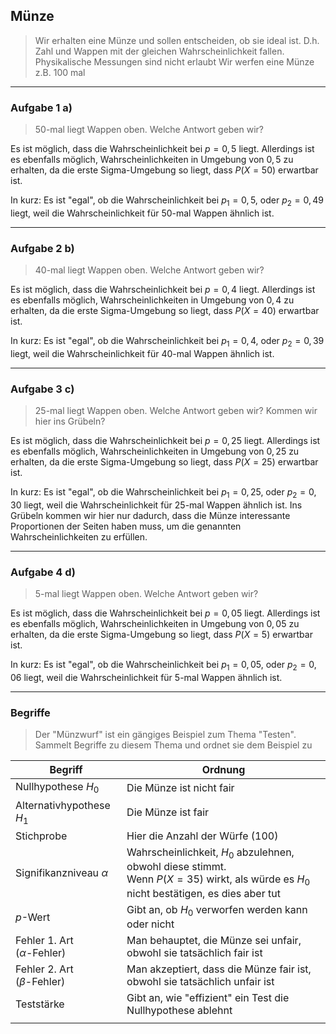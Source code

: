 ## Münze
>Wir erhalten eine Münze und sollen entscheiden, ob sie ideal ist. D.h. Zahl und Wappen mit der gleichen Wahrscheinlichkeit fallen. Physikalische Messungen sind nicht erlaubt
>Wir werfen eine Münze z.B. 100 mal

---
### Aufgabe 1 a)
>50-mal liegt Wappen oben. Welche Antwort geben wir?

Es ist möglich, dass die Wahrscheinlichkeit bei $p=0,5$ liegt. Allerdings ist es ebenfalls möglich, Wahrscheinlichkeiten in Umgebung von $0,5$ zu erhalten, da die erste Sigma-Umgebung so liegt, dass $P(X=50)$ erwartbar ist.

In kurz:
Es ist "egal", ob die Wahrscheinlichkeit bei $p_1=0,5$, oder $p_2=0,49$ liegt, weil die Wahrscheinlichkeit für $50$-mal Wappen ähnlich ist.

---
### Aufgabe 2 b)
>40-mal liegt Wappen oben. Welche Antwort geben wir?

Es ist möglich, dass die Wahrscheinlichkeit bei $p=0,4$ liegt. Allerdings ist es ebenfalls möglich, Wahrscheinlichkeiten in Umgebung von $0,4$ zu erhalten, da die erste Sigma-Umgebung so liegt, dass $P(X=40)$ erwartbar ist.

In kurz:
Es ist "egal", ob die Wahrscheinlichkeit bei $p_1=0,4$, oder $p_2=0,39$ liegt, weil die Wahrscheinlichkeit für $40$-mal Wappen ähnlich ist.

---
### Aufgabe 3 c)
>25-mal liegt Wappen oben. Welche Antwort geben wir? Kommen wir hier ins Grübeln?

Es ist möglich, dass die Wahrscheinlichkeit bei $p=0,25$ liegt. Allerdings ist es ebenfalls möglich, Wahrscheinlichkeiten in Umgebung von $0,25$ zu erhalten, da die erste Sigma-Umgebung so liegt, dass $P(X=25)$ erwartbar ist.

In kurz:
Es ist "egal", ob die Wahrscheinlichkeit bei $p_1=0,25$, oder $p_2=0,30$ liegt, weil die Wahrscheinlichkeit für $25$-mal Wappen ähnlich ist.
Ins Grübeln kommen wir hier nur dadurch, dass die Münze interessante Proportionen der Seiten haben muss, um die genannten Wahrscheinlichkeiten zu erfüllen.

---
### Aufgabe 4 d)
>5-mal liegt Wappen oben. Welche Antwort geben wir?

Es ist möglich, dass die Wahrscheinlichkeit bei $p=0,05$ liegt. Allerdings ist es ebenfalls möglich, Wahrscheinlichkeiten in Umgebung von $0,05$ zu erhalten, da die erste Sigma-Umgebung so liegt, dass $P(X=5)$ erwartbar ist.

In kurz:
Es ist "egal", ob die Wahrscheinlichkeit bei $p_1=0,05$, oder $p_2=0,06$ liegt, weil die Wahrscheinlichkeit für $5$-mal Wappen ähnlich ist.

---
### Begriffe
>Der "Münzwurf" ist ein gängiges Beispiel zum Thema "Testen".
 Sammelt Begriffe zu diesem Thema und ordnet sie dem Beispiel zu

| Begriff                            | Ordnung                                                                                                                                   |
| ---------------------------------- | ----------------------------------------------------------------------------------------------------------------------------------------- |
| Nullhypothese $H_0$                | Die Münze ist nicht fair                                                                                                                  |
| Alternativhypothese $H_1$          | Die Münze ist fair                                                                                                                        |
| Stichprobe                         | Hier die Anzahl der Würfe ($100$)                                                                                                         |
| Signifikanzniveau $\alpha$         | Wahrscheinlichkeit, $H_0$ abzulehnen, obwohl diese stimmt.<br>Wenn $P(X=35)$ wirkt, als würde es $H_0$ nicht bestätigen, es dies aber tut |
| $p$-Wert                           | Gibt an, ob $H_0$ verworfen werden kann oder nicht                                                                                        |
| Fehler 1. Art<br>($\alpha$-Fehler) | Man behauptet, die Münze sei unfair, obwohl sie tatsächlich fair ist                                                                      |
| Fehler 2. Art<br>($\beta$-Fehler)  | Man akzeptiert, dass die Münze fair ist, obwohl sie tatsächlich unfair ist                                                                |
| Teststärke                         | Gibt an, wie "effizient" ein Test die Nullhypothese ablehnt                                                                               |
|                                    |                                                                                                                                           |